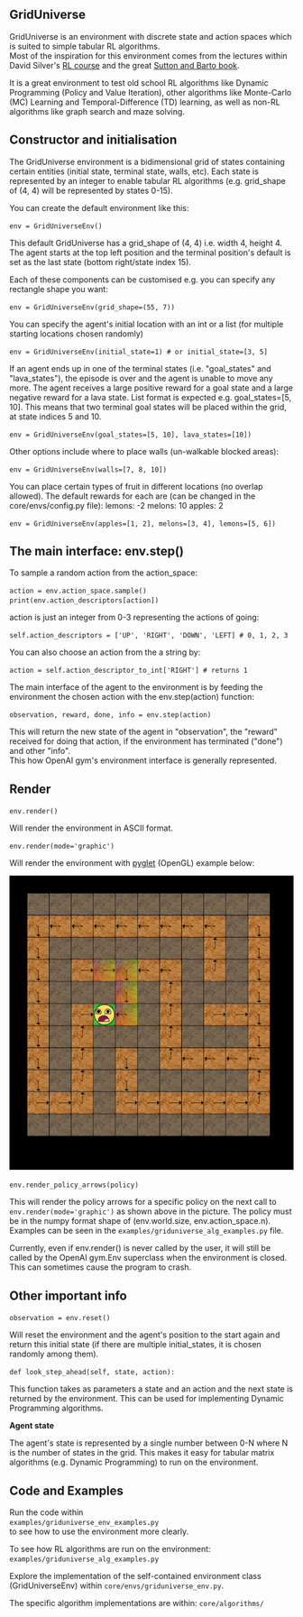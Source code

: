 ## GridUniverse

GridUniverse is an environment with discrete state and action spaces which is suited to simple tabular RL algorithms.  
Most of the inspiration for this environment comes from the lectures within David Silver's 
[RL course](http://www0.cs.ucl.ac.uk/staff/d.silver/web/Teaching.html) and the great [Sutton and Barto book](http://ufal.mff.cuni.cz/~straka/courses/npfl114/2016/sutton-bookdraft2016sep.pdf). 

It is a great environment to test old school RL algorithms like Dynamic Programming (Policy and Value Iteration), 
other algorithms like Monte-Carlo (MC) Learning and Temporal-Difference (TD) learning, as well as non-RL algorithms like graph search and maze solving.

## Constructor and initialisation

The GridUniverse environment is a bidimensional grid of states containing certain entities (initial state, terminal state, walls, etc). 
Each state is represented by an integer to enable tabular RL algorithms (e.g. grid_shape of (4, 4) will be represented by states 0-15).

You can create the default environment like this:

`env = GridUniverseEnv()`

This default GridUniverse has a grid_shape of (4, 4) i.e. width 4, height 4. 
The agent starts at the top left position and the terminal position's default is set as the last state (bottom right/state index 15). 

Each of these components can be customised e.g. you can specify any rectangle shape you want:

`env = GridUniverseEnv(grid_shape=(55, 7))`

You can specify the agent's initial location with an int or a list (for multiple starting locations chosen randomly)

`env = GridUniverseEnv(initial_state=1) # or initial_state=[3, 5]`

If an agent ends up in one of the terminal states (i.e. "goal_states" and "lava_states"), 
the episode is over and the agent is unable to move any more. 
The agent receives a large positive reward for a goal state and a large negative reward for a lava state. 
List format is expected e.g. goal_states=[5, 10]. This means that two terminal goal states 
will be placed within the grid, at state indices 5 and 10.

`env = GridUniverseEnv(goal_states=[5, 10], lava_states=[10])`

Other options include where to place walls (un-walkable blocked areas):

`env = GridUniverseEnv(walls=[7, 8, 10])`

You can place certain types of fruit in different locations (no overlap allowed). 
The default rewards for each are (can be changed in the core/envs/config.py file):
lemons: -2
melons: 10
apples: 2

`env = GridUniverseEnv(apples=[1, 2], melons=[3, 4], lemons=[5, 6])`

## The main interface: env.step()

To sample a random action from the action_space:

`action = env.action_space.sample()`  
`print(env.action_descriptors[action])`  

action is just an integer from 0-3 representing the actions of going:

`self.action_descriptors = ['UP', 'RIGHT', 'DOWN', 'LEFT] # 0, 1, 2, 3` 

You can also choose an action from the a string by:

`action = self.action_descriptor_to_int['RIGHT'] # returns 1`

The main interface of the agent to the environment is by feeding the environment the chosen action with the env.step(action) function:

`observation, reward, done, info = env.step(action)`  

This will return the new state of the agent in "observation", the "reward" received for doing that action, 
if the environment has terminated ("done") and other "info".  
This how OpenAI gym's environment interface is generally represented.

## Render

`env.render()`

Will render the environment in ASCII format.  

`env.render(mode='graphic')`

Will render the environment with [pyglet](https://bitbucket.org/pyglet/pyglet/wiki/Home) (OpenGL) example below:

![Maze with policy arrows](maze_with_policy_arrows.png)

`env.render_policy_arrows(policy)`

This will render the policy arrows for a specific policy on the next call to `env.render(mode='graphic')` as shown above in the picture.
The policy must be in the numpy format shape of (env.world.size, env.action_space.n). Examples can be seen in the `examples/griduniverse_alg_examples.py` file.

Currently, even if env.render() is never called by the user, it will still be called by the OpenAI gym.Env superclass when the environment is closed. 
This can sometimes cause the program to crash. 

## Other important info

`observation = env.reset()`

Will reset the environment and the agent's position to the start again and return this initial state (if there are multiple initial_states, it is chosen randomly among them). 

`def look_step_ahead(self, state, action):`

This function takes as parameters a state and an action and the next state is returned by the environment. 
This can be used for implementing Dynamic Programming algorithms.

**Agent state**

The agent's state is represented by a single number between 0-N where N is the number of states in the grid.
This makes it easy for tabular matrix algorithms (e.g. Dynamic Programming) to run on the environment.

## Code and Examples

Run the code within  
`examples/griduniverse_env_examples.py`  
to see how to use the environment more clearly.  

To see how RL algorithms are run on the environment: 
`examples/griduniverse_alg_examples.py`

Explore the implementation of the self-contained environment class (GridUniverseEnv) within `core/envs/griduniverse_env.py`.

The specific algorithm implementations are within: `core/algorithms/`
